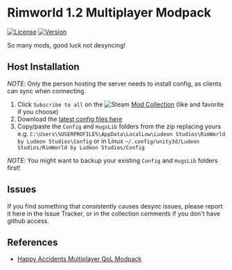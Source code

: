 Rimworld 1.2 Multiplayer Modpack
===
[![License](https://i.creativecommons.org/l/by-nc/3.0/88x31.png)](https://creativecommons.org/licenses/by-nc/3.0/)
[![Version](https://img.shields.io/badge/Rimworld-1.2-green.svg)](http://rimworldgame.com/)

So many mods, good luck not desyncing!

## Host Installation
*NOTE*: Only the person hosting the server needs to install config, as clients can sync when connecting.

1. Click `Subscribe to all` on the ![Steam](https://i.imgur.com/XEAiSka.png) [Mod Collection](https://steamcommunity.com/workshop/filedetails/?id=2315861674) (like and favorite if you choose)
2. Download the [latest config files here](https://github.com/ubergarm/TBD.zip)
3. Copy/paste the `Config` and `HugsLib` folders from the zip replacing yours e.g. `C:\Users\%USERPROFILE%\AppData\LocalLow\Ludeon Studios\RimWorld by Ludeon Studios\Config` or in Linux `~/.config/unity3d/Ludeon Studios/RimWorld by Ludeon Studios/Config`

*NOTE*: You might want to backup your existing `Config` and `HugsLib` folders first!

## Issues
If you find something that consistently causes desync issues, please
report it here in the Issue Tracker, or in the collection comments if
you don't have github access.

## References
- [Happy Accidents Multiplayer QoL Modpack](https://github.com/ubergarm/rimworld-happy-accidents)
